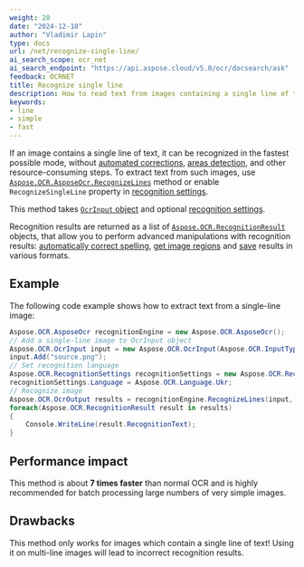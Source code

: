 ```yaml
---
weight: 20
date: "2024-12-18"
author: "Vladimir Lapin"
type: docs
url: /net/recognize-single-line/
ai_search_scope: ocr_net
ai_search_endpoint: "https://api.aspose.cloud/v5.0/ocr/docsearch/ask"
feedback: OCRNET
title: Recognize single line
description: How to read text from images containing a single line of text.
keywords:
- line
- simple
- fast
---
```


If an image contains a single line of text, it can be recognized in the fastest possible mode, without [automated corrections](/ocr/net/image-preprocessing/), [areas detection](/ocr/net/areas-detection/), and other resource-consuming steps. To extract text from such images, use [`Aspose.OCR.AsposeOcr.RecognizeLines`](https://reference.aspose.com/ocr/net/aspose.ocr/asposeocr/recognizelines/) method or enable `RecognizeSingleLine` property in [recognition settings](/ocr/net/recognition-settings/).

This method takes [`OcrInput` object](/ocr/net/ocrinput/) and optional [recognition settings](/ocr/net/recognition-settings-common/).

Recognition results are returned as a list of [`Aspose.OCR.RecognitionResult`](https://reference.aspose.com/ocr/net/aspose.ocr/recognitionresult/) objects, that allow you to perform advanced manipulations with recognition results: [automatically correct spelling](/ocr/net/spelling/), [get image regions](/ocr/net/image-regions-extract/) and [save](/ocr/net/save/) results in various formats.

## Example

The following code example shows how to extract text from a single-line image:

```csharp
Aspose.OCR.AsposeOcr recognitionEngine = new Aspose.OCR.AsposeOcr();
// Add a single-line image to OcrInput object
Aspose.OCR.OcrInput input = new Aspose.OCR.OcrInput(Aspose.OCR.InputType.SingleImage);
input.Add("source.png");
// Set recognition language
Aspose.OCR.RecognitionSettings recognitionSettings = new Aspose.OCR.RecognitionSettings();
recognitionSettings.Language = Aspose.OCR.Language.Ukr;
// Recognize image
Aspose.OCR.OcrOutput results = recognitionEngine.RecognizeLines(input, recognitionSettings);
foreach(Aspose.OCR.RecognitionResult result in results)
{
	Console.WriteLine(result.RecognitionText);
}
```

## Performance impact

This method is about **7 times faster** than normal OCR and is highly recommended for batch processing large numbers of very simple images.

## Drawbacks

This method only works for images which contain a single line of text! Using it on multi-line images will lead to incorrect recognition results.
